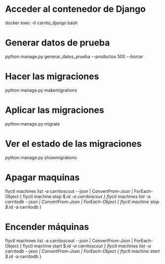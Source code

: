 # Acceder al contenedor de Django
docker exec -it carrito_django bash

# Generar datos de prueba 
python manage.py generar_datos_prueba --productos 500 --borrar

# Hacer las migraciones
 python manage.py makemigrations

# Aplicar las migraciones
 python manage.py migrate

# Ver el estado de las migraciones
 python manage.py showmigrations

# Apagar maquinas 
flyctl machines list -a carritoscout --json | ConvertFrom-Json | ForEach-Object { flyctl machine stop $_.id -a carritoscout }
flyctl machines list -a carritodb --json | ConvertFrom-Json | ForEach-Object { flyctl machine stop $_.id -a carritodb }

# Encender máquinas
flyctl machines list -a carritoscout --json | ConvertFrom-Json | ForEach-Object { flyctl machine start $_.id -a carritoscout }
flyctl machines list -a carritodb --json | ConvertFrom-Json | ForEach-Object { flyctl machine start $_.id -a carritodb }